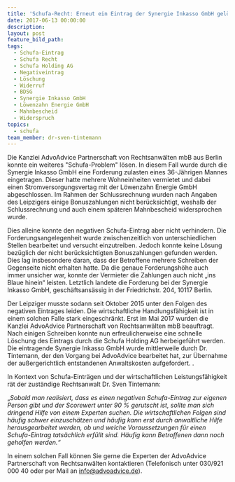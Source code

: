 ```yaml
---
title: 'Schufa-Recht: Erneut ein Eintrag der Synergie Inkasso GmbH gelöscht'
date: 2017-06-13 00:00:00
description:
layout: post
feature_bild_path:
tags:
  - Schufa-Eintrag
  - Schufa Recht
  - Schufa Holding AG
  - Negativeintrag
  - Löschung
  - Widerruf
  - BDSG
  - Synergie Inkasso GmbH
  - Löwenzahn Energie GmbH
  - Mahnbescheid
  - Widerspruch
topics:
  - schufa
team_member: dr-sven-tintemann
---
```



Die Kanzlei AdvoAdvice Partnerschaft von Rechtsanwälten mbB aus Berlin konnte ein weiteres "Schufa-Problem" lösen. In diesem Fall wurde durch die Synergie Inkasso GmbH eine Forderung zulasten eines 36-Jährigen Mannes eingetragen. Dieser hatte mehrere Wohneinheiten vermietet und dabei einen Stromversorgungsvertag mit der Löwenzahn Energie GmbH abgeschlossen. Im Rahmen der Schlussrechnung wurden nach Angaben des Leipzigers einige Bonuszahlungen nicht berücksichtigt, weshalb der Schlussrechnung und auch einem späteren Mahnbescheid widersprochen wurde.

Dies alleine konnte den negativen Schufa-Eintrag aber nicht verhindern. Die Forderungsangelegenheit wurde zwischenzeitlich von unterschiedlichen Stellen bearbeitet und versucht einzutreiben. Jedoch konnte keine Lösung bezüglich der nicht berücksichtigten Bonuszahlungen gefunden werden. Dies lag insbesondere daran, dass der Betroffene mehrere Schreiben der Gegenseite nicht erhalten hatte. Da die genaue Forderungshöhe auch immer unsicher war, konnte der Vermieter die Zahlungen auch nicht „ins Blaue hinein“ leisten. Letztlich landete die Forderung bei der Synergie Inkasso GmbH, geschäftsansässig in der Friedrichstr. 204, 10117 Berlin.

Der Leipziger musste sodann seit Oktober 2015 unter den Folgen des negativen Eintrages leiden. Die wirtschaftliche Handlungsfähigkeit ist in einem solchen Falle stark eingeschränkt. Erst im Mai 2017 wurden die Kanzlei AdvoAdvice Partnerschaft von Rechtsanwälten mbB beauftragt. Nach einigen Schreiben konnte nun erfreulicherweise eine schnelle Löschung des Eintrags durch die Schufa Holding AG herbeigeführt werden. Die eintragende Synergie Inkasso GmbH wurde mittlerweile durch Dr. Tintemann, der den Vorgang bei AdvoAdvice bearbeitet hat, zur Übernahme der außergerichtlich entstandenen Anwaltskosten aufgefordert. .

In Kontext von Schufa-Einträgen und der wirtschaftlichen Leistungsfähigkeit rät der zuständige Rechtsanwalt Dr. Sven Tintemann:

„*Sobald man realisiert, dass es einen negativen Schufa-Eintrag zur eigenen Person gibt und der Scorewert unter 90 % gerutscht ist, sollte man sich dringend Hilfe von einem Experten suchen. Die wirtschaftlichen Folgen sind häufig schwer einzuschätzen und häufig kann erst durch anwaltliche Hilfe herausgearbeitet werden, ob und welche Voraussetzungen für einen Schufa-Eintrag tatsächlich erfüllt sind. Häufig kann Betroffenen dann noch geholfen werden.“*

In einem solchen Fall können Sie gerne die Experten der AdvoAdvice Partnerschaft von Rechtsanwälten kontaktieren (Telefonisch unter 030/921 000 40 oder per Mail an [&#105;&#110;&#102;&#111;&#064;&#097;&#100;&#118;&#111;&#097;&#100;&#118;&#105;&#099;&#101;&#046;&#100;&#101;](&#109;&#097;&#105;&#108;&#116;&#111;:&#105;&#110;&#102;&#111;&#064;&#097;&#100;&#118;&#111;&#097;&#100;&#118;&#105;&#099;&#101;&#046;&#100;&#101;)).